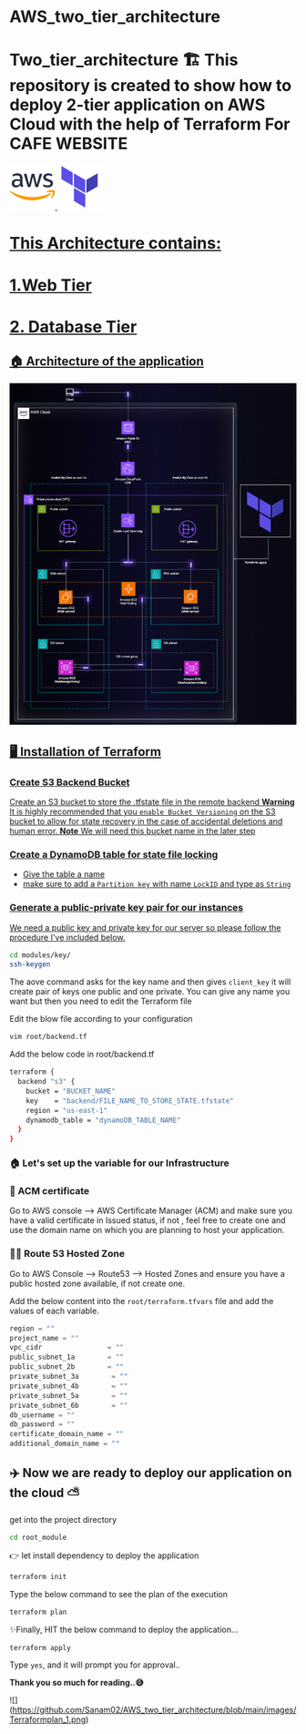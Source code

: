 # AWS_two_tier_architecture

# Two_tier_architecture 🏗 This repository is created to show how to deploy 2-tier application on AWS Cloud with the help of Terraform For CAFE WEBSITE
<a href="https://aws.amazon.com" target="_blank" rel="noreferrer"> <img src="https://raw.githubusercontent.com/devicons/devicon/master/icons/amazonwebservices/amazonwebservices-original-wordmark.svg" alt="aws" width="80" height="80"/> </a>  <a href="https://www.terraform.io/" target="_blank" rel="noreferrer"> <img src="https://raw.githubusercontent.com/devicons/devicon/master/icons/terraform/terraform-original.svg" alt="Terraform" width="80" height="80"/> 
# This Architecture contains: 
# 1.Web Tier 
# 2. Database Tier
## 🏠 Architecture of the application
![](https://github.com/Sanam02/AWS_two_tier_architecture/blob/main/images/2tierarchitecture.gif)
## 🖥️ Installation of Terraform
### Create S3 Backend Bucket
Create an S3 bucket to store the .tfstate file in the remote backend
**Warning** It is highly recommended that you `enable Bucket Versioning` on the S3 bucket to allow for state recovery in the case of accidental deletions and human error.
**Note** We will need this bucket name in the later step
### Create a DynamoDB table for state file locking
- Give the table a name
- make sure to add a `Partition key` with name `LockID` and type as `String`

### Generate a public-private key pair for our instances
We need a public key and private key for our server so please follow the procedure I've included below.

```sh
cd modules/key/
ssh-keygen
```
The aove command asks for the key name and then gives `client_key` it will create pair of keys one public and one private. You can give any name you want but then you need to edit the Terraform file

Edit the blow file according to your configuration
```sh
vim root/backend.tf
```
Add the below code in root/backend.tf
```sh
terraform {
  backend "s3" {
    bucket = "BUCKET_NAME"
    key    = "backend/FILE_NAME_TO_STORE_STATE.tfstate"
    region = "us-east-1"
    dynamodb_table = "dynamoDB_TABLE_NAME"
  }
}
```
### 🏠 Let's set up the variable for our Infrastructure
### 🔐 ACM certificate
Go to AWS console --> AWS Certificate Manager (ACM) and make sure you have a valid certificate in Issued status, if not , feel free to create one and use the domain name on which you are planning to host your application.
### 👨‍💻 Route 53 Hosted Zone
Go to AWS Console --> Route53 --> Hosted Zones and ensure you have a public hosted zone available, if not create one.

Add the below content into the `root/terraform.tfvars` file and add the values of each variable.
```javascript
region = ""
project_name = ""
vpc_cidr                = ""
public_subnet_1a        = ""
public_subnet_2b        = ""
private_subnet_3a        = ""
private_subnet_4b        = ""
private_subnet_5a        = ""
private_subnet_6b        = ""
db_username = ""
db_password = ""
certificate_domain_name = ""
additional_domain_name = ""

```

## ✈️ Now we are ready to deploy our application on the cloud ⛅
get into the project directory
```sh
cd root_module
```
👉 let install dependency to deploy the application 

```sh
terraform init
```

Type the below command to see the plan of the execution
```sh
terraform plan
```

✨Finally, HIT the below command to deploy the application...
```sh
terraform apply 
```

Type `yes`, and it will prompt you for approval..

**Thank you so much for reading..😅**

![] (https://github.com/Sanam02/AWS_two_tier_architecture/blob/main/images/Terraformplan_1.png) 
